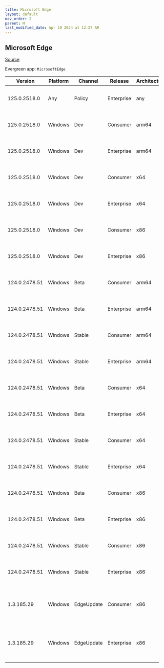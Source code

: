 ```yaml
---
title: Microsoft Edge
layout: default
nav_order: 2
parent: M
last_modified_date: Apr 19 2024 at 12:27 AM
---
```


## Microsoft Edge

[Source](https://www.microsoft.com/edge)

Evergreen app: `MicrosoftEdge`

| Version       | Platform | Channel    | Release    | Architecture | Hash                                                             | URI                                                                                                                                                                                                                                                                                                                      |
| ------------- | -------- | ---------- | ---------- | ------------ | ---------------------------------------------------------------- | ------------------------------------------------------------------------------------------------------------------------------------------------------------------------------------------------------------------------------------------------------------------------------------------------------------------------ |
| 125.0.2518.0  | Any      | Policy     | Enterprise | any          | BA1D240014BFC666F6C80F2A48D561F36CFCFD5099D95DA83EE086A781131D3B | [https://msedge.sf.dl.delivery.mp.microsoft.com/filestreamingservice/files/95c26a2c-ebf0-4a01-8455-a3390cfe495b/MicrosoftEdgePolicyTemplates.cab](https://msedge.sf.dl.delivery.mp.microsoft.com/filestreamingservice/files/95c26a2c-ebf0-4a01-8455-a3390cfe495b/MicrosoftEdgePolicyTemplates.cab)                       |
| 125.0.2518.0  | Windows  | Dev        | Consumer   | arm64        | AA24E3A273760A2E2D438E256019F85B0C82E3085897BCBB617526A805FD32AE | [https://msedge.sf.dl.delivery.mp.microsoft.com/filestreamingservice/files/d6b9f8a4-ad18-4b26-8212-66ff5430aa2b/MicrosoftEdgeDevEnterpriseARM64.msi](https://msedge.sf.dl.delivery.mp.microsoft.com/filestreamingservice/files/d6b9f8a4-ad18-4b26-8212-66ff5430aa2b/MicrosoftEdgeDevEnterpriseARM64.msi)                 |
| 125.0.2518.0  | Windows  | Dev        | Enterprise | arm64        | AA24E3A273760A2E2D438E256019F85B0C82E3085897BCBB617526A805FD32AE | [https://msedge.sf.dl.delivery.mp.microsoft.com/filestreamingservice/files/d6b9f8a4-ad18-4b26-8212-66ff5430aa2b/MicrosoftEdgeDevEnterpriseARM64.msi](https://msedge.sf.dl.delivery.mp.microsoft.com/filestreamingservice/files/d6b9f8a4-ad18-4b26-8212-66ff5430aa2b/MicrosoftEdgeDevEnterpriseARM64.msi)                 |
| 125.0.2518.0  | Windows  | Dev        | Consumer   | x64          | EE739DB76B50064E38CEA65413CAB1BD23F5FF81A4D0915D930DE83A097A3326 | [https://msedge.sf.dl.delivery.mp.microsoft.com/filestreamingservice/files/4fb634c7-5503-4fa8-b028-7d7b9483fd58/MicrosoftEdgeDevEnterpriseX64.msi](https://msedge.sf.dl.delivery.mp.microsoft.com/filestreamingservice/files/4fb634c7-5503-4fa8-b028-7d7b9483fd58/MicrosoftEdgeDevEnterpriseX64.msi)                     |
| 125.0.2518.0  | Windows  | Dev        | Enterprise | x64          | EE739DB76B50064E38CEA65413CAB1BD23F5FF81A4D0915D930DE83A097A3326 | [https://msedge.sf.dl.delivery.mp.microsoft.com/filestreamingservice/files/4fb634c7-5503-4fa8-b028-7d7b9483fd58/MicrosoftEdgeDevEnterpriseX64.msi](https://msedge.sf.dl.delivery.mp.microsoft.com/filestreamingservice/files/4fb634c7-5503-4fa8-b028-7d7b9483fd58/MicrosoftEdgeDevEnterpriseX64.msi)                     |
| 125.0.2518.0  | Windows  | Dev        | Consumer   | x86          | D90DD2C284B7A7B7CF37ADD78A96C246E121E4D245873769F82B80806B6E5CA1 | [https://msedge.sf.dl.delivery.mp.microsoft.com/filestreamingservice/files/7ee29800-082f-41de-bf78-67aba5b9cd14/MicrosoftEdgeDevEnterpriseX86.msi](https://msedge.sf.dl.delivery.mp.microsoft.com/filestreamingservice/files/7ee29800-082f-41de-bf78-67aba5b9cd14/MicrosoftEdgeDevEnterpriseX86.msi)                     |
| 125.0.2518.0  | Windows  | Dev        | Enterprise | x86          | D90DD2C284B7A7B7CF37ADD78A96C246E121E4D245873769F82B80806B6E5CA1 | [https://msedge.sf.dl.delivery.mp.microsoft.com/filestreamingservice/files/7ee29800-082f-41de-bf78-67aba5b9cd14/MicrosoftEdgeDevEnterpriseX86.msi](https://msedge.sf.dl.delivery.mp.microsoft.com/filestreamingservice/files/7ee29800-082f-41de-bf78-67aba5b9cd14/MicrosoftEdgeDevEnterpriseX86.msi)                     |
| 124.0.2478.51 | Windows  | Beta       | Consumer   | arm64        | 075ACA920FCCAD55242C03C3C5D40C3EDF8B33E6E8AFF8846FE7744D77D24CAF | [https://msedge.sf.dl.delivery.mp.microsoft.com/filestreamingservice/files/75b7c14f-cfce-45cc-beaa-63dd6641ed02/MicrosoftEdgeBetaEnterpriseARM64.msi](https://msedge.sf.dl.delivery.mp.microsoft.com/filestreamingservice/files/75b7c14f-cfce-45cc-beaa-63dd6641ed02/MicrosoftEdgeBetaEnterpriseARM64.msi)               |
| 124.0.2478.51 | Windows  | Beta       | Enterprise | arm64        | 075ACA920FCCAD55242C03C3C5D40C3EDF8B33E6E8AFF8846FE7744D77D24CAF | [https://msedge.sf.dl.delivery.mp.microsoft.com/filestreamingservice/files/75b7c14f-cfce-45cc-beaa-63dd6641ed02/MicrosoftEdgeBetaEnterpriseARM64.msi](https://msedge.sf.dl.delivery.mp.microsoft.com/filestreamingservice/files/75b7c14f-cfce-45cc-beaa-63dd6641ed02/MicrosoftEdgeBetaEnterpriseARM64.msi)               |
| 124.0.2478.51 | Windows  | Stable     | Consumer   | arm64        | 6DDFDF485D4E2718DD7FFE9905546F7525A2F27A48B58F79FEA1AF37FAC3B7A5 | [https://msedge.sf.dl.delivery.mp.microsoft.com/filestreamingservice/files/038f3519-d1f5-47a6-8629-efcf3b42eda0/MicrosoftEdgeEnterpriseARM64.msi](https://msedge.sf.dl.delivery.mp.microsoft.com/filestreamingservice/files/038f3519-d1f5-47a6-8629-efcf3b42eda0/MicrosoftEdgeEnterpriseARM64.msi)                       |
| 124.0.2478.51 | Windows  | Stable     | Enterprise | arm64        | 6DDFDF485D4E2718DD7FFE9905546F7525A2F27A48B58F79FEA1AF37FAC3B7A5 | [https://msedge.sf.dl.delivery.mp.microsoft.com/filestreamingservice/files/038f3519-d1f5-47a6-8629-efcf3b42eda0/MicrosoftEdgeEnterpriseARM64.msi](https://msedge.sf.dl.delivery.mp.microsoft.com/filestreamingservice/files/038f3519-d1f5-47a6-8629-efcf3b42eda0/MicrosoftEdgeEnterpriseARM64.msi)                       |
| 124.0.2478.51 | Windows  | Beta       | Consumer   | x64          | DE94D24D81E719675A8B625031C27870EB90C7E70A8F9BEC54158FF4EE727A53 | [https://msedge.sf.dl.delivery.mp.microsoft.com/filestreamingservice/files/c37b2e87-5132-478b-ae68-212a02a05eb5/MicrosoftEdgeBetaEnterpriseX64.msi](https://msedge.sf.dl.delivery.mp.microsoft.com/filestreamingservice/files/c37b2e87-5132-478b-ae68-212a02a05eb5/MicrosoftEdgeBetaEnterpriseX64.msi)                   |
| 124.0.2478.51 | Windows  | Beta       | Enterprise | x64          | DE94D24D81E719675A8B625031C27870EB90C7E70A8F9BEC54158FF4EE727A53 | [https://msedge.sf.dl.delivery.mp.microsoft.com/filestreamingservice/files/c37b2e87-5132-478b-ae68-212a02a05eb5/MicrosoftEdgeBetaEnterpriseX64.msi](https://msedge.sf.dl.delivery.mp.microsoft.com/filestreamingservice/files/c37b2e87-5132-478b-ae68-212a02a05eb5/MicrosoftEdgeBetaEnterpriseX64.msi)                   |
| 124.0.2478.51 | Windows  | Stable     | Consumer   | x64          | EE3E7D93DADC80D111DBFB4D85A7FA1AEC0BE641AF7176CC3D11F5F0231A4AFF | [https://msedge.sf.dl.delivery.mp.microsoft.com/filestreamingservice/files/88fae2d1-d5f0-4b3a-9e02-65b2e391cd49/MicrosoftEdgeEnterpriseX64.msi](https://msedge.sf.dl.delivery.mp.microsoft.com/filestreamingservice/files/88fae2d1-d5f0-4b3a-9e02-65b2e391cd49/MicrosoftEdgeEnterpriseX64.msi)                           |
| 124.0.2478.51 | Windows  | Stable     | Enterprise | x64          | EE3E7D93DADC80D111DBFB4D85A7FA1AEC0BE641AF7176CC3D11F5F0231A4AFF | [https://msedge.sf.dl.delivery.mp.microsoft.com/filestreamingservice/files/88fae2d1-d5f0-4b3a-9e02-65b2e391cd49/MicrosoftEdgeEnterpriseX64.msi](https://msedge.sf.dl.delivery.mp.microsoft.com/filestreamingservice/files/88fae2d1-d5f0-4b3a-9e02-65b2e391cd49/MicrosoftEdgeEnterpriseX64.msi)                           |
| 124.0.2478.51 | Windows  | Beta       | Consumer   | x86          | 9027C80028F31A72A2215484D1992C4C0546EC21A692E6D134FD89382FFDACA7 | [https://msedge.sf.dl.delivery.mp.microsoft.com/filestreamingservice/files/b50e45fb-f58a-4ac4-a39f-f3d42c3efeff/MicrosoftEdgeBetaEnterpriseX86.msi](https://msedge.sf.dl.delivery.mp.microsoft.com/filestreamingservice/files/b50e45fb-f58a-4ac4-a39f-f3d42c3efeff/MicrosoftEdgeBetaEnterpriseX86.msi)                   |
| 124.0.2478.51 | Windows  | Beta       | Enterprise | x86          | 9027C80028F31A72A2215484D1992C4C0546EC21A692E6D134FD89382FFDACA7 | [https://msedge.sf.dl.delivery.mp.microsoft.com/filestreamingservice/files/b50e45fb-f58a-4ac4-a39f-f3d42c3efeff/MicrosoftEdgeBetaEnterpriseX86.msi](https://msedge.sf.dl.delivery.mp.microsoft.com/filestreamingservice/files/b50e45fb-f58a-4ac4-a39f-f3d42c3efeff/MicrosoftEdgeBetaEnterpriseX86.msi)                   |
| 124.0.2478.51 | Windows  | Stable     | Consumer   | x86          | C021CFB436384F9FD15AC90C1965056E3028A98BD655CDBCEF5F8E0F70BB3AA6 | [https://msedge.sf.dl.delivery.mp.microsoft.com/filestreamingservice/files/14ce7d84-35cd-4096-a4b8-f3ec100729bd/MicrosoftEdgeEnterpriseX86.msi](https://msedge.sf.dl.delivery.mp.microsoft.com/filestreamingservice/files/14ce7d84-35cd-4096-a4b8-f3ec100729bd/MicrosoftEdgeEnterpriseX86.msi)                           |
| 124.0.2478.51 | Windows  | Stable     | Enterprise | x86          | C021CFB436384F9FD15AC90C1965056E3028A98BD655CDBCEF5F8E0F70BB3AA6 | [https://msedge.sf.dl.delivery.mp.microsoft.com/filestreamingservice/files/14ce7d84-35cd-4096-a4b8-f3ec100729bd/MicrosoftEdgeEnterpriseX86.msi](https://msedge.sf.dl.delivery.mp.microsoft.com/filestreamingservice/files/14ce7d84-35cd-4096-a4b8-f3ec100729bd/MicrosoftEdgeEnterpriseX86.msi)                           |
| 1.3.185.29    | Windows  | EdgeUpdate | Consumer   | x86          | C2CA3135F3CAFD79BF90D4CB3118943CA17F40E0D651D1FC32B1B3D22D1412AA | [https://msedge.sf.dl.delivery.mp.microsoft.com/filestreamingservice/files/4d6076eb-9605-4ec8-9571-39d3b988e526/MicrosoftEdgeUpdateSetup_X86_1.3.185.29.exe](https://msedge.sf.dl.delivery.mp.microsoft.com/filestreamingservice/files/4d6076eb-9605-4ec8-9571-39d3b988e526/MicrosoftEdgeUpdateSetup_X86_1.3.185.29.exe) |
| 1.3.185.29    | Windows  | EdgeUpdate | Enterprise | x86          | C2CA3135F3CAFD79BF90D4CB3118943CA17F40E0D651D1FC32B1B3D22D1412AA | [https://msedge.sf.dl.delivery.mp.microsoft.com/filestreamingservice/files/4d6076eb-9605-4ec8-9571-39d3b988e526/MicrosoftEdgeUpdateSetup_X86_1.3.185.29.exe](https://msedge.sf.dl.delivery.mp.microsoft.com/filestreamingservice/files/4d6076eb-9605-4ec8-9571-39d3b988e526/MicrosoftEdgeUpdateSetup_X86_1.3.185.29.exe) |
